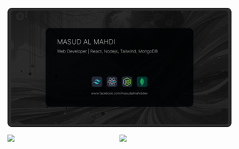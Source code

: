 
![Masud Al Mahdi - Web Developer | React, Nodejs, Tailwind, Mongodb](imgs/cover.svg)

<div style="display: flex; flex-direction:row;">
<img style="width:100%;" src="http://github-profile-summary-cards.vercel.app/api/cards/profile-details?username=masud-almahdi-dev&theme=github_dark"/>
<img style="width:100%;" src="http://github-profile-summary-cards.vercel.app/api/cards/stats?username=masud-almahdi-dev&theme=github_dark"/>
</div>
<!--
**masud-almahdi-dev/masud-almahdi-dev** is a ✨ _special_ ✨ repository because its `README.md` (this file) appears on your GitHub profile.

Here are some ideas to get you started:

- 🔭 I’m currently working on ...
- 🌱 I’m currently learning ...
- 👯 I’m looking to collaborate on ...
- 🤔 I’m looking for help with ...
- 💬 Ask me about ...
- 📫 How to reach me: ...
- 😄 Pronouns: ...
- ⚡ Fun fact: ...
-->
